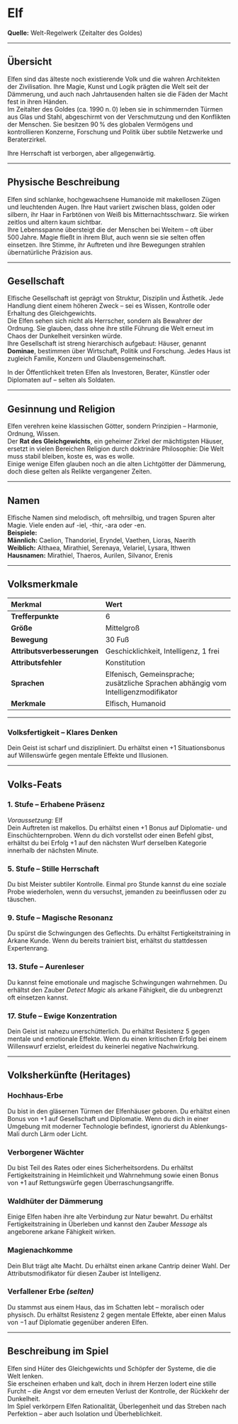 # **Elf**
**Quelle:** Welt-Regelwerk (Zeitalter des Goldes)

---

## **Übersicht**
Elfen sind das älteste noch existierende Volk und die wahren Architekten der Zivilisation. Ihre Magie, Kunst und Logik prägten die Welt seit der Dämmerung, und auch nach Jahrtausenden halten sie die Fäden der Macht fest in ihren Händen.  
Im Zeitalter des Goldes (ca. 1990 n. 0) leben sie in schimmernden Türmen aus Glas und Stahl, abgeschirmt von der Verschmutzung und den Konflikten der Menschen. Sie besitzen 90 % des globalen Vermögens und kontrollieren Konzerne, Forschung und Politik über subtile Netzwerke und Beraterzirkel.  

Ihre Herrschaft ist verborgen, aber allgegenwärtig.

---

## **Physische Beschreibung**
Elfen sind schlanke, hochgewachsene Humanoide mit makellosen Zügen und leuchtenden Augen. Ihre Haut variiert zwischen blass, golden oder silbern, ihr Haar in Farbtönen von Weiß bis Mitternachtsschwarz. Sie wirken zeitlos und altern kaum sichtbar.  
Ihre Lebensspanne übersteigt die der Menschen bei Weitem – oft über 500 Jahre. Magie fließt in ihrem Blut, auch wenn sie sie selten offen einsetzen. Ihre Stimme, ihr Auftreten und ihre Bewegungen strahlen übernatürliche Präzision aus.

---

## **Gesellschaft**
Elfische Gesellschaft ist geprägt von Struktur, Disziplin und Ästhetik. Jede Handlung dient einem höheren Zweck – sei es Wissen, Kontrolle oder Erhaltung des Gleichgewichts.  
Die Elfen sehen sich nicht als Herrscher, sondern als Bewahrer der Ordnung. Sie glauben, dass ohne ihre stille Führung die Welt erneut im Chaos der Dunkelheit versinken würde.  
Ihre Gesellschaft ist streng hierarchisch aufgebaut: Häuser, genannt **Dominae**, bestimmen über Wirtschaft, Politik und Forschung. Jedes Haus ist zugleich Familie, Konzern und Glaubensgemeinschaft.  

In der Öffentlichkeit treten Elfen als Investoren, Berater, Künstler oder Diplomaten auf – selten als Soldaten.  

---

## **Gesinnung und Religion**
Elfen verehren keine klassischen Götter, sondern Prinzipien – Harmonie, Ordnung, Wissen.  
Der **Rat des Gleichgewichts**, ein geheimer Zirkel der mächtigsten Häuser, ersetzt in vielen Bereichen Religion durch doktrinäre Philosophie: Die Welt muss stabil bleiben, koste es, was es wolle.  
Einige wenige Elfen glauben noch an die alten Lichtgötter der Dämmerung, doch diese gelten als Relikte vergangener Zeiten.

---

## **Namen**
Elfische Namen sind melodisch, oft mehrsilbig, und tragen Spuren alter Magie. Viele enden auf -iel, -thir, -ara oder -en.  
**Beispiele:**  
**Männlich:** Caelion, Thandoriel, Eryndel, Vaethen, Lioras, Naerith  
**Weiblich:** Althaea, Mirathiel, Serenaya, Velariel, Lysara, Ithwen  
**Hausnamen:** Mirathiel, Thaeros, Aurilen, Silvanor, Erenis

---

## **Volksmerkmale**

| Merkmal | Wert |
|:--|:--|
| **Trefferpunkte** | 6 |
| **Größe** | Mittelgroß |
| **Bewegung** | 30 Fuß |
| **Attributsverbesserungen** | Geschicklichkeit, Intelligenz, 1 frei |
| **Attributsfehler** | Konstitution |
| **Sprachen** | Elfenisch, Gemeinsprache; zusätzliche Sprachen abhängig vom Intelligenzmodifikator |
| **Merkmale** | Elfisch, Humanoid |

---

### **Volksfertigkeit – Klares Denken**
Dein Geist ist scharf und diszipliniert. Du erhältst einen +1 Situationsbonus auf Willenswürfe gegen mentale Effekte und Illusionen.

---

## **Volks-Feats**

### **1. Stufe – Erhabene Präsenz**
*Voraussetzung:* Elf  
Dein Auftreten ist makellos. Du erhältst einen +1 Bonus auf Diplomatie- und Einschüchternproben. Wenn du dich vorstellst oder einen Befehl gibst, erhältst du bei Erfolg +1 auf den nächsten Wurf derselben Kategorie innerhalb der nächsten Minute.

### **5. Stufe – Stille Herrschaft**
Du bist Meister subtiler Kontrolle. Einmal pro Stunde kannst du eine soziale Probe wiederholen, wenn du versuchst, jemanden zu beeinflussen oder zu täuschen.

### **9. Stufe – Magische Resonanz**
Du spürst die Schwingungen des Geflechts. Du erhältst Fertigkeitstraining in Arkane Kunde. Wenn du bereits trainiert bist, erhältst du stattdessen Expertenrang.

### **13. Stufe – Aurenleser**
Du kannst feine emotionale und magische Schwingungen wahrnehmen. Du erhältst den Zauber *Detect Magic* als arkane Fähigkeit, die du unbegrenzt oft einsetzen kannst.

### **17. Stufe – Ewige Konzentration**
Dein Geist ist nahezu unerschütterlich. Du erhältst Resistenz 5 gegen mentale und emotionale Effekte. Wenn du einen kritischen Erfolg bei einem Willenswurf erzielst, erleidest du keinerlei negative Nachwirkung.

---

## **Volksherkünfte (Heritages)**

### **Hochhaus-Erbe**
Du bist in den gläsernen Türmen der Elfenhäuser geboren. Du erhältst einen Bonus von +1 auf Gesellschaft und Diplomatie. Wenn du dich in einer Umgebung mit moderner Technologie befindest, ignorierst du Ablenkungs-Mali durch Lärm oder Licht.

### **Verborgener Wächter**
Du bist Teil des Rates oder eines Sicherheitsordens. Du erhältst Fertigkeitstraining in Heimlichkeit und Wahrnehmung sowie einen Bonus von +1 auf Rettungswürfe gegen Überraschungsangriffe.

### **Waldhüter der Dämmerung**
Einige Elfen haben ihre alte Verbindung zur Natur bewahrt. Du erhältst Fertigkeitstraining in Überleben und kannst den Zauber *Message* als angeborene arkane Fähigkeit wirken.

### **Magienachkomme**
Dein Blut trägt alte Macht. Du erhältst einen arkane Cantrip deiner Wahl. Der Attributsmodifikator für diesen Zauber ist Intelligenz.

### **Verfallener Erbe** *(selten)*
Du stammst aus einem Haus, das im Schatten lebt – moralisch oder physisch. Du erhältst Resistenz 2 gegen mentale Effekte, aber einen Malus von −1 auf Diplomatie gegenüber anderen Elfen.

---

## **Beschreibung im Spiel**
Elfen sind Hüter des Gleichgewichts und Schöpfer der Systeme, die die Welt lenken.  
Sie erscheinen erhaben und kalt, doch in ihrem Herzen lodert eine stille Furcht – die Angst vor dem erneuten Verlust der Kontrolle, der Rückkehr der Dunkelheit.  
Im Spiel verkörpern Elfen Rationalität, Überlegenheit und das Streben nach Perfektion – aber auch Isolation und Überheblichkeit.
